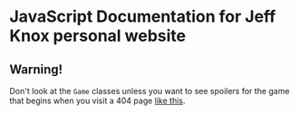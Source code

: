 # JavaScript Documentation for Jeff Knox personal website

## Warning!
Don't look at the `Game` classes unless you want to see spoilers for the game that begins when you
visit a 404 page [like this](https://www.jeffreyknox.dev/i-am-lost/). 
